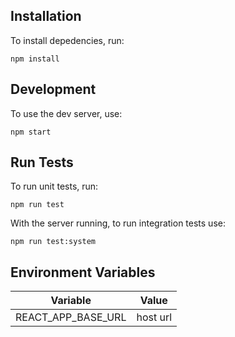 ## Installation

To install depedencies, run:

```
npm install
```

## Development

To use the dev server, use:

```
npm start
```

## Run Tests

To run unit tests, run:

```
npm run test
```

With the server running, to run integration tests use:

```
npm run test:system
```

## Environment Variables

| Variable           | Value    |
| ------------------ | -------- |
| REACT_APP_BASE_URL | host url |
